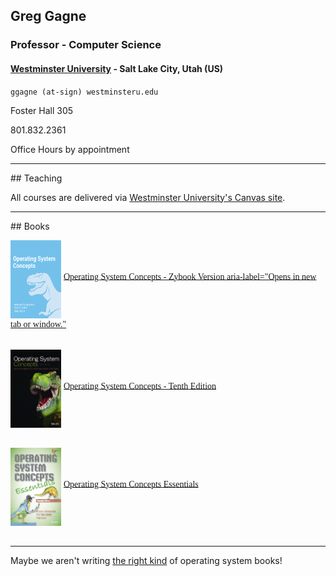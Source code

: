 ## Greg Gagne
### Professor - Computer Science
#### <a href="https://westminsteru.edu" target = "_blank">Westminster University</a> - Salt Lake City, Utah (US)

`ggagne (at-sign) westminsteru.edu`

Foster Hall 305

801.832.2361

Office Hours by appointment

<hr>
## Teaching

All courses are delivered via <a href="https://westminster.instructure.com" target="_blank" aria-label="Opens in new tab or window.">Westminster University's Canvas site</a>.

<hr>
## Books

<img src="./zybook-10e.png" alt="Zybook version of Operating System Concepts" width="81"
          align="middle" height="125"> <span style="font-family:
          Garamond;"></span><span style="font-family: Garamond;">
          <a href="https://www.zybooks.com/catalog/silberschatz-operating-system-concepts-10th-edition/" target="_blank">Operating System Concepts - Zybook Version aria-label="Opens in new tab or window."</a>&nbsp; <br>
          <br>
        </span>
        
<img src="./os10-cover.jpg" alt="Operating System Concepts - Tenth Edition" width="81"
          align="middle" height="125"> <span style="font-family:
          Garamond;"></span><span style="font-family: Garamond;">
          <a href="https://codex.cs.yale.edu/avi/os-book/OS10/index.html" target="_blank" aria-label="Opens in new tab or window.">Operating System Concepts - Tenth Edition</a>&nbsp; <br>
          <br>
        </span>
        
<img src="./os9e-cover.jpg" alt="Operating System Concepts Essentials" width="81"
          align="middle" height="125"> <span style="font-family:
          Garamond;"></span><span style="font-family: Garamond;">
          <a href="https://codex.cs.yale.edu/avi/os-book/OS10/index.html" target="_blank" aria-label="Opens in new tab or window.">Operating System Concepts Essentials</a>&nbsp; <br>
          <br>
        </span>
        
<hr>
Maybe we aren't writing <a href="./os-books.JPG" target="_blank" aria-label="Opens in new tab or window.">the right kind</a> of operating system books!


